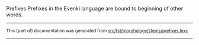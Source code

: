 Prefixes
Prefixes in the Evenki language are bound to beginning of other words.

* * *

<small>This (part of) documentation was generated from [src/fst/morphology/stems/prefixes.lexc](https://github.com/giellalt/lang-evn/blob/main/src/fst/morphology/stems/prefixes.lexc)</small>

---

